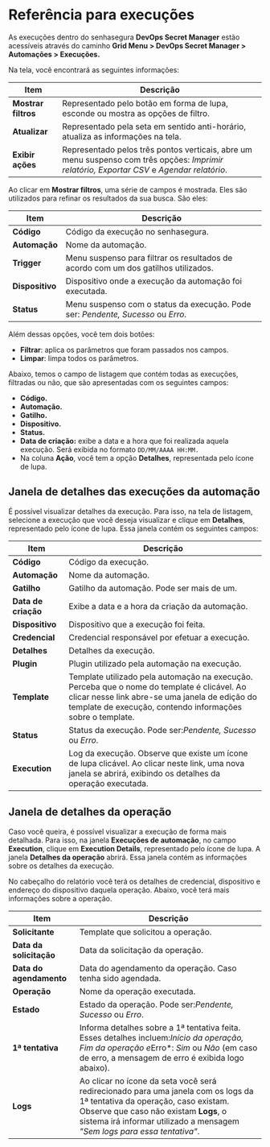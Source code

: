 # Referência para execuções

As execuções dentro do senhasegura **DevOps Secret Manager** estão acessíveis através do caminho **Grid Menu > DevOps Secret Manager > Automações > Execuções.**

Na tela, você encontrará as seguintes informações:

| Item                 | Descrição                                                                                                                                        |
| -------------------- | -------------------------------------------------------------------------------------------------------------------------------------------------- |
| **Mostrar filtros** | Representado pelo botão em forma de lupa, esconde ou mostra as opções de filtro.                                                                |
| **Atualizar**       | Representado pela seta em sentido anti-horário, atualiza as informações na tela.                                                                |
| **Exibir ações**  | Representado pelos três pontos verticais, abre um menu suspenso com três opções: *Imprimir relatório, Exportar CSV* e *Agendar relatório*. |

Ao clicar em **Mostrar filtros**, uma série de campos é mostrada. Eles são utilizados para refinar os resultados da sua busca. São eles:

| Item                  | Descrição                                                                          |
| --------------------- | ------------------------------------------------------------------------------------ |
| **Código**     | Código da execução no senhasegura.                                                |
| **Automação** | Nome da automação.                                                                 |
| **Trigger**     | Menu suspenso para filtrar os resultados de acordo com um dos gatilhos utilizados.   |
| **Dispositivo** | Dispositivo onde a execução da automação foi executada.                          |
| **Status**      | Menu suspenso com o status da execução. Pode ser: *Pendente, Sucesso* ou *Erro*. |

Além dessas opções, você tem dois botões:

* **Filtrar**: aplica os parâmetros que foram passados nos campos.
* **Limpar**: limpa todos os parâmetros.

Abaixo, temos o campo de listagem que contém todas as execuções, filtradas ou não, que são apresentadas com os seguintes campos:

* **Código.**
* **Automação.**
* **Gatilho.**
* **Dispositivo.**
* **Status.**
* **Data de criação:** exibe a data e a hora que foi realizada aquela execução. Será exibida no formato `DD/MM/AAAA HH:MM.`
* Na coluna **Ação**, você tem a opção **Detalhes**, representada pelo ícone de lupa.

## Janela de detalhes das execuções da automação

É possível visualizar detalhes da execução. Para isso, na tela de listagem, selecione a execução que você deseja visualizar e clique em **Detalhes**, representado pelo ícone de lupa. Essa janela contém os seguintes campos:

| Item                        | Descrição                                                                                                                                                                                                             |
| --------------------------- | ----------------------------------------------------------------------------------------------------------------------------------------------------------------------------------------------------------------------- |
| **Código**           | Código da execução.                                                                                                                                                                                                  |
| **Automação**       | Nome da automação.                                                                                                                                                                                                    |
| **Gatilho**           | Gatilho da automação. Pode ser mais de um.                                                                                                                                                                            |
| **Data de criação** | Exibe a data e a hora da criação da automação.                                                                                                                                                                      |
| **Dispositivo**       | Dispositivo que a execução foi feita.                                                                                                                                                                                 |
| **Credencial**        | Credencial responsável por efetuar a execução.                                                                                                                                                                       |
| **Detalhes**          | Detalhes da execução.                                                                                                                                                                                                 |
| **Plugin**            | Plugin utilizado pela automação na execução.                                                                                                                                                                        |
| **Template**          | Template utilizado pela automação na execução. Perceba que o nome do template é clicável. Ao clicar nesse link abre-se uma janela de edição do template de execução, contendo informações sobre o template. |
| **Status**            | Status da execução. Pode ser:*Pendente, Sucesso* ou *Erro*.                                                                                                                                                       |
| **Execution**         | Log da execução. Observe que existe um ícone de lupa clicável. Ao clicar neste link, uma nova janela se abrirá, exibindo os detalhes da operação executada.                                                      |

## Janela de detalhes da operação

Caso você queira, é possível visualizar a execução de forma mais detalhada. Para isso, na janela **Execuções de automação**, no campo **Execution**, clique em **Execution Details**, representado pelo ícone de lupa. A janela **Detalhes da operação** abrirá. Essa janela contém as informações sobre os detalhes da execução.

No cabeçalho do relatório você terá os detalhes de credencial, dispositivo e endereço do dispositivo daquela operação. Abaixo, você terá mais informações sobre a operação.

| Item                            | Descrição                                                                                                                                                                                                                                              |
| ------------------------------- | -------------------------------------------------------------------------------------------------------------------------------------------------------------------------------------------------------------------------------------------------------- |
| **Solicitante**           | Template que solicitou a operação.                                                                                                                                                                                                                     |
| **Data da solicitação** | Data da solicitação da operação.                                                                                                                                                                                                                     |
| **Data do agendamento**   | Data do agendamento da operação. Caso tenha sido agendada.                                                                                                                                                                                             |
| **Operação**            | Nome da operação executada.                                                                                                                                                                                                                            |
| **Estado**                | Estado da operação. Pode ser:*Pendente, Sucesso* ou *Erro*.                                                                                                                                                                                        |
| **1ª tentativa**         | Informa detalhes sobre a 1ª tentativa feita. Esses detalhes incluem:*Início da operação, Fim da operação e*Erro*: *Sim* ou *Não* (em caso de erro, a mensagem de erro é exibida logo abaixo).                                              |
| **Logs**                  | Ao clicar no ícone da seta você será redirecionado para uma janela com os logs da 1ª tentativa da operação, caso existam. Observe que caso não existam **Logs**, o sistema irá informar utilizado a mensagem *"Sem logs para essa tentativa"*. |